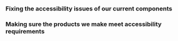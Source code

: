 

### Fixing the accessibility issues of our current components


### Making sure the products we make meet accessibility requirements
